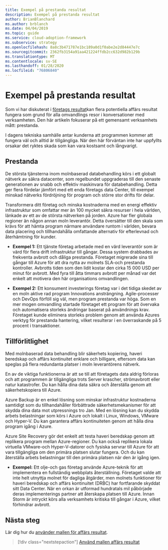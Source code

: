 ```yaml
---
title: Exempel på prestanda resultat
description: Exempel på prestanda resultat
author: BrianBlanchard
ms.author: brblanch
ms.date: 04/04/2019
ms.topic: guide
ms.service: cloud-adoption-framework
ms.subservice: strategy
ms.openlocfilehash: 8a8c3b471787e1bc189a0d1f0abe2e2d84447e7c
ms.sourcegitcommit: 2362fb3154a91aa421224ffdb2cc632d982b129b
ms.translationtype: MT
ms.contentlocale: sv-SE
ms.lasthandoff: 01/28/2020
ms.locfileid: "76806840"
---
```

# <a name="examples-of-performance-outcomes"></a>Exempel på prestanda resultat

Som vi har diskuterat i [företags resultat](./index.md)kan flera potentiella affärs resultat fungera som grund för alla omvandlings resor i konversationer med verksamheten. Den här artikeln fokuserar på ett gemensamt verksamhets mått: prestanda.

I dagens tekniska samhälle antar kunderna att programmen kommer att fungera väl och alltid är tillgängliga. När den här förväntan inte har uppfyllts orsakar det ryktes skada som kan vara kostsamt och långvarigt.

## <a name="performance"></a>Prestanda

De största tjänsterna inom molnbaserad databehandling körs i ett globalt nätverk av säkra datacenter, som regelbundet uppgraderas till den senaste generationen av snabb och effektiv maskinvara för databehandling. Detta ger flera fördelar jämfört med ett enda företags data Center, till exempel minskad nätverks fördröjning för program och större stor drifts för delar.

Transformera ditt företag och minska kostnaderna med en energi effektiv infrastruktur som omfattar mer än 100 mycket säkra resurser i hela världen, länkade av ett av de största nätverken på jorden. Azure har fler globala regioner än någon annan moln leverantör. Detta översätter till den skala som krävs för att hämta program närmare användare runtom i världen, bevara data placering och tillhandahålla omfattande alternativ för efterlevnad och återhämtning för kunder.

- **Exempel 1:** Ett tjänste företag arbetade med en värd leverantör som är värd för flera drift infrastruktur till gångar. Dessa system drabbades av frekventa avbrott och dåliga prestanda. Företaget migrerade sina till gångar till Azure för att dra nytta av molnets SLA-och prestanda kontroller. Avbrotts tiden som den lidit kostar den cirka 15 000 USD per minut för avbrott. Med fyra till åtta timmars avbrott per månad var det enkelt att motivera den här organisations omvandlingen.

- **Exempel 2:** Ett konsument investerings företag var i det tidiga skedet av en moln aktive rad program Innovations ansträngning. Agile-processer och DevOps förföll sig väl, men program prestanda var höga. Som en mer mogen omvandling startade företaget ett program för att övervaka och automatisera storleks ändringar baserat på användnings krav. Företaget kunde eliminera storleks problem genom att använda Azures verktyg för prestanda hantering, vilket resulterar i en överraskande på 5 procent i transaktioner.

## <a name="reliability"></a>Tillförlitlighet

Med molnbaserad data behandling blir säkerhets kopiering, haveri beredskap och affärs kontinuitet enklare och billigare, eftersom data kan speglas på flera redundanta platser i moln leverantörens nätverk.

En av de viktiga funktionerna är att se till att företagets data aldrig förloras och att programmen är tillgängliga trots Server krascher, strömavbrott eller natur katastrofer. Du kan hålla dina data säkra och återställa genom att säkerhetskopiera till Azure.

Azure Backup är en enkel lösning som minskar infrastruktur kostnaderna samtidigt som du tillhandahåller förbättrade säkerhetsmekanismer för att skydda dina data mot utpressnings tro Jan. Med en lösning kan du skydda arbets belastningar som körs i Azure och lokalt i Linux, Windows, VMware och Hyper-V. Du kan garantera affärs kontinuiteten genom att hålla dina program igång i Azure.

Azure Site Recovery gör det enkelt att testa haveri beredskap genom att replikera program mellan Azure-regioner. Du kan också replikera lokala virtuella VMware-och Hyper-V-datorer och fysiska servrar till Azure för att vara tillgängliga om den primära platsen slutar fungera. Och du kan återställa arbets belastningar till den primära platsen när den är igång igen.

- **Exempel:** Ett olje-och gas företag använde Azure-teknik för att implementera en fullständig webbplats återställning. Företaget valde att inte helt utnyttja molnet för dagliga åtgärder, men molnets funktioner för haveri beredskap och affärs kontinuitet (DRBC) har fortfarande skyddat sitt Data Center. När en orkan är utformad hundratals mil påbörjade deras implementerings partner att återskapa platsen till Azure. Innan Storm är intryckt körs alla verksamhets kritiska till gångar i Azure, vilket förhindrar avbrott.

## <a name="next-steps"></a>Nästa steg

Lär dig hur du [använder mallen för affärs resultat](./business-outcome-template.md).

> [!div class="nextstepaction"]
> [Använd mallen affärs resultat](./business-outcome-template.md)
